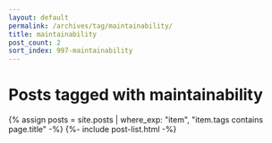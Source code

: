 ```yaml
---
layout: default
permalink: /archives/tag/maintainability/
title: maintainability
post_count: 2
sort_index: 997-maintainability
---
```

<h1 class="page-heading">Posts tagged with maintainability</h1>
{% assign posts = site.posts | where_exp: "item", "item.tags contains page.title" -%}
{%- include post-list.html -%}
